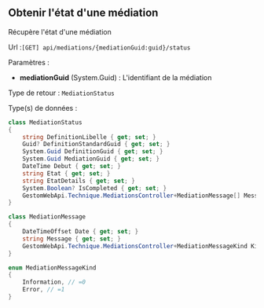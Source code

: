 ## <span id='etatdunemediation'>Obtenir l'état d'une médiation</span>

Récupère l'état d'une médiation

Url :`[GET] api/mediations/{mediationGuid:guid}/status`

Paramètres : 

- **mediationGuid** (System.Guid) : L'identifiant de la médiation

Type de retour : `MediationStatus`

Type(s) de données :

```csharp
class MediationStatus
{
	string DefinitionLibelle { get; set; }
	Guid? DefinitionStandardGuid { get; set; }
	System.Guid DefinitionGuid { get; set; }
	System.Guid MediationGuid { get; set; }
	DateTime Debut { get; set; }
	string Etat { get; set; }
	string EtatDetails { get; set; }
	System.Boolean? IsCompleted { get; set; }
	GestomWebApi.Technique.MediationsController+MediationMessage[] Messages { get; set; }
}

class MediationMessage
{
	DateTimeOffset Date { get; set; }
	string Message { get; set; }
	GestomWebApi.Technique.MediationsController+MediationMessageKind Kind { get; set; }
}

enum MediationMessageKind
{
	Information, // =0
	Error, // =1
}

```

